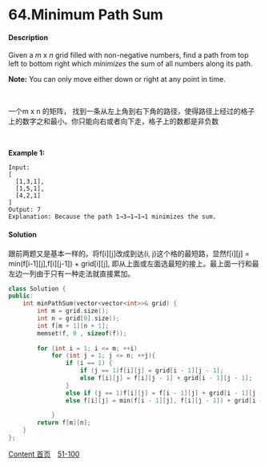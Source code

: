 # 64.Minimum Path Sum

#### Description

Given a *m* x *n* grid filled with non-negative numbers, find a path from top left to bottom right which *minimizes* the sum of all numbers along its path.

**Note:** You can only move either down or right at any point in time.

<br>

一个m x n 的矩阵， 找到一条从左上角到右下角的路径，使得路径上经过的格子上的数字之和最小。你只能向右或者向下走，格子上的数都是非负数

<br>

**Example 1:**

```
Input:
[
  [1,3,1],
  [1,5,1],
  [4,2,1]
]
Output: 7
Explanation: Because the path 1→3→1→1→1 minimizes the sum.
```



#### Solution

跟前两题又是基本一样的。将f\[i][j]改成到达(i, j)这个格的最短路，显然f\[i][j] = min(f\[i-1][j],f\[i][j-1]) + grid\[i]\[j], 即从上面或左面选最短的接上。最上面一行和最左边一列由于只有一种走法就直接累加。

```c++
class Solution {
public:
    int minPathSum(vector<vector<int>>& grid) {
        int m = grid.size();
        int n = grid[0].size();
        int f[m + 1][n + 1];
        memset(f, 0 , sizeof(f));
        
        for (int i = 1; i <= m; ++i)
            for (int j = 1; j <= n; ++j){
                if (i == 1) {
                    if (j == 1)f[i][j] = grid[i - 1][j - 1];
                    else f[i][j] = f[i][j - 1] + grid[i - 1][j - 1];
                }
                else if (j == 1)f[i][j] = f[i - 1][j] + grid[i - 1][j - 1];
                else f[i][j] = min(f[i - 1][j], f[i][j - 1]) + grid[i - 1][j - 1];
                
            }
        return f[m][n];
    }
};
```



[Content   首页](../README.md)&emsp;[51-100](../51-100.md)

